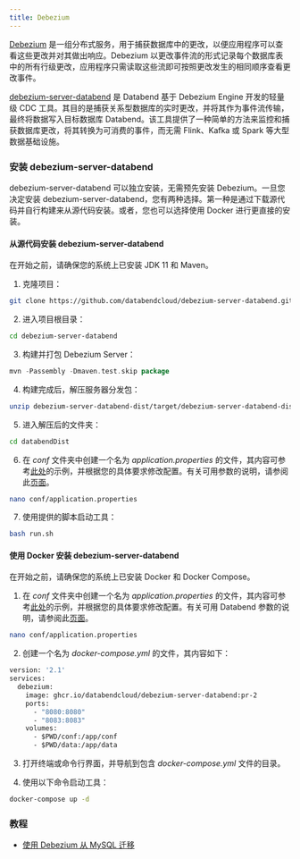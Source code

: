 ```yaml
---
title: Debezium
---
```


[Debezium](https://debezium.io/) 是一组分布式服务，用于捕获数据库中的更改，以便应用程序可以查看这些更改并对其做出响应。Debezium 以更改事件流的形式记录每个数据库表中的所有行级更改，应用程序只需读取这些流即可按照更改发生的相同顺序查看更改事件。

[debezium-server-databend](https://github.com/databendcloud/debezium-server-databend) 是 Databend 基于 Debezium Engine 开发的轻量级 CDC 工具。其目的是捕获关系型数据库的实时更改，并将其作为事件流传输，最终将数据写入目标数据库 Databend。该工具提供了一种简单的方法来监控和捕获数据库更改，将其转换为可消费的事件，而无需 Flink、Kafka 或 Spark 等大型数据基础设施。

### 安装 debezium-server-databend

debezium-server-databend 可以独立安装，无需预先安装 Debezium。一旦您决定安装 debezium-server-databend，您有两种选择。第一种是通过下载源代码并自行构建来从源代码安装。或者，您也可以选择使用 Docker 进行更直接的安装。

#### 从源代码安装 debezium-server-databend

在开始之前，请确保您的系统上已安装 JDK 11 和 Maven。

1. 克隆项目：

```bash
git clone https://github.com/databendcloud/debezium-server-databend.git
```

2. 进入项目根目录：

```bash
cd debezium-server-databend
```

3. 构建并打包 Debezium Server：

```go
mvn -Passembly -Dmaven.test.skip package
```

4. 构建完成后，解压服务器分发包：

```bash
unzip debezium-server-databend-dist/target/debezium-server-databend-dist*.zip -d databendDist
```

5. 进入解压后的文件夹：

```bash
cd databendDist
```

6. 在 _conf_ 文件夹中创建一个名为 _application.properties_ 的文件，其内容可参考[此处](https://github.com/databendcloud/debezium-server-databend/blob/main/debezium-server-databend-dist/src/main/resources/distro/conf/application.properties.example)的示例，并根据您的具体要求修改配置。有关可用参数的说明，请参阅此[页面](https://github.com/databendcloud/debezium-server-databend/blob/main/docs/docs.md)。

```bash
nano conf/application.properties
```

7. 使用提供的脚本启动工具：

```bash
bash run.sh
```

#### 使用 Docker 安装 debezium-server-databend

在开始之前，请确保您的系统上已安装 Docker 和 Docker Compose。

1. 在 _conf_ 文件夹中创建一个名为 _application.properties_ 的文件，其内容可参考[此处](https://github.com/databendcloud/debezium-server-databend/blob/main/debezium-server-databend-dist/src/main/resources/distro/conf/application.properties.example)的示例，并根据您的具体要求修改配置。有关可用 Databend 参数的说明，请参阅此[页面](https://github.com/databendcloud/debezium-server-databend/blob/main/docs/docs.md)。

```bash
nano conf/application.properties
```

2. 创建一个名为 _docker-compose.yml_ 的文件，其内容如下：

```dockerfile
version: '2.1'
services:
  debezium:
    image: ghcr.io/databendcloud/debezium-server-databend:pr-2
    ports:
      - "8080:8080"
      - "8083:8083"
    volumes:
      - $PWD/conf:/app/conf
      - $PWD/data:/app/data
```

3. 打开终端或命令行界面，并导航到包含 _docker-compose.yml_ 文件的目录。

4. 使用以下命令启动工具：

```bash
docker-compose up -d
```

### 教程

- [使用 Debezium 从 MySQL 迁移](/tutorials/migrate/migrating-from-mysql-with-debezium)
